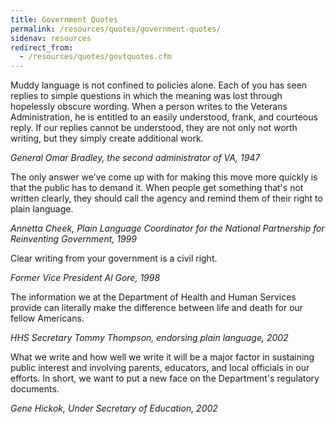```yaml
---
title: Government Quotes
permalink: /resources/quotes/government-quotes/
sidenav: resources
redirect_from:
  - /resources/quotes/govtquotes.cfm
---
```


Muddy language is not confined to policies alone. Each of you has seen replies to simple questions in which the meaning was lost through hopelessly obscure wording. When a person writes to the Veterans Administration, he is entitled to an easily understood, frank, and courteous reply. If our replies cannot be understood, they are not only not worth writing, but they simply create additional work.

_General Omar Bradley, the second administrator of VA, 1947_

The only answer we've come up with for making this move more quickly is that the public has to demand it. When people get something that's not written clearly, they should call the agency and remind them of their right to plain language.

_Annetta Cheek, Plain Language Coordinator for the National Partnership for Reinventing Government, 1999_

Clear writing from your government is a civil right.

_Former Vice President Al Gore, 1998_

The information we at the Department of Health and Human Services provide can literally make the difference between life and death for our fellow Americans.

_HHS Secretary Tommy Thompson, endorsing plain language, 2002_

What we write and how well we write it will be a major factor in sustaining public interest and involving parents, educators, and local officials in our efforts. In short, we want to put a new face on the Department's regulatory documents.

_Gene Hickok, Under Secretary of Education, 2002_
